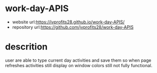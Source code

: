 # work-day-APIS

- website url:https://jvprofits28.github.io/work-day-APIS/
- repository url:https://github.com/jvprofits28/work-day-APIS

# descrition

user are able to type current day activities and save them so when page refreshes activities still display on window colors still not fully functional.
